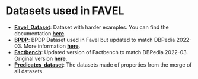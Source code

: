 # Datasets used in FAVEL

- [**Favel_Dataset**](Favel_Dataset): Dataset with harder examples.  You can find the documentation [**here**](Favel_Dataset/README.md).
- [**BPDP**](BPDP): BPDP Dataset used in Favel but updated to match DBPedia 2022-03. More information [**here**](https://github.com/ltphen/BPDP-Dataset_2022/tree/master).
- [**Factbench**](Factbench): Updated version of Factbench to match DBPedia 2022-03. Original version [**here**](https://github.com/DeFacto/FactBench).
- [**Predicates_dataset**](Predicates_dataset): The datasets made of properties from the merge of all datasets.